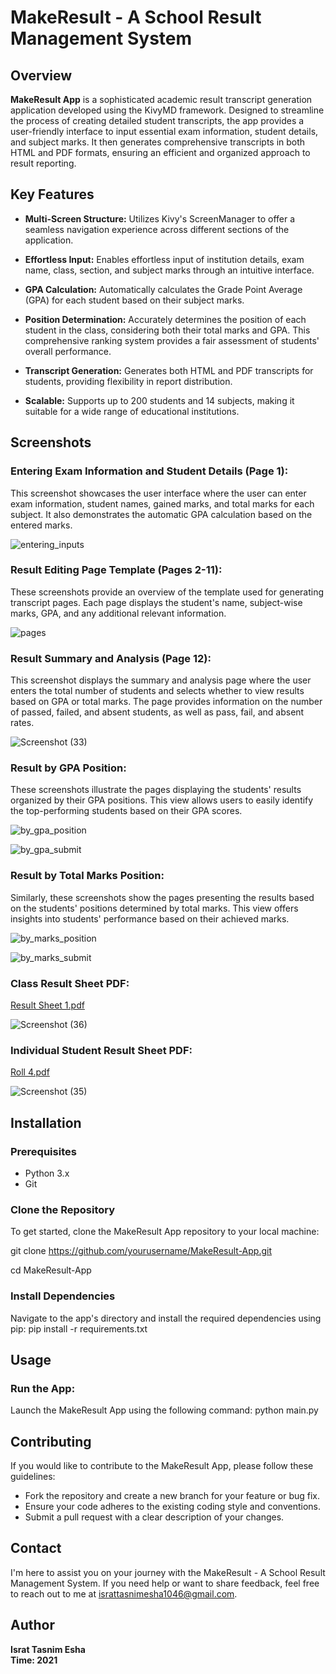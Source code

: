 # MakeResult - A School Result Management System

## Overview

**MakeResult App** is a sophisticated academic result transcript generation application developed using the KivyMD framework. Designed to streamline the process of creating detailed student transcripts, the app provides a user-friendly interface to input essential exam information, student details, and subject marks. It then generates comprehensive transcripts in both HTML and PDF formats, ensuring an efficient and organized approach to result reporting.

## Key Features

- **Multi-Screen Structure:** Utilizes Kivy's ScreenManager to offer a seamless navigation experience across different sections of the application.

- **Effortless Input:** Enables effortless input of institution details, exam name, class, section, and subject marks through an intuitive interface.

- **GPA Calculation:** Automatically calculates the Grade Point Average (GPA) for each student based on their subject marks.

- **Position Determination:** Accurately determines the position of each student in the class, considering both their total marks and GPA. This comprehensive ranking system provides a fair assessment of students' overall performance.

- **Transcript Generation:** Generates both HTML and PDF transcripts for students, providing flexibility in report distribution.

- **Scalable:** Supports up to 200 students and 14 subjects, making it suitable for a wide range of educational institutions.

## Screenshots

### Entering Exam Information and Student Details (Page 1):

This screenshot showcases the user interface where the user can enter exam information, student names, gained marks, and total marks for each subject. It also demonstrates the automatic GPA calculation based on the entered marks.

![entering_inputs](https://github.com/IsratTasnimEsha/MakeResult/assets/88322977/75e0b9c2-995e-4b54-80f8-97819e22c4d1)

### Result Editing Page Template (Pages 2-11):

These screenshots provide an overview of the template used for generating transcript pages. Each page displays the student's name, subject-wise marks, GPA, and any additional relevant information.

![pages](https://github.com/IsratTasnimEsha/MakeResult/assets/88322977/5dc0a016-4e27-4478-984f-e003d1041e9f)

### Result Summary and Analysis (Page 12):

This screenshot displays the summary and analysis page where the user enters the total number of students and selects whether to view results based on GPA or total marks. The page provides information on the number of passed, failed, and absent students, as well as pass, fail, and absent rates.

![Screenshot (33)](https://github.com/IsratTasnimEsha/MakeResult/assets/88322977/b7f619b1-e4c3-414f-8a9f-1b752e33b622)

### Result by GPA Position:

These screenshots illustrate the pages displaying the students' results organized by their GPA positions. This view allows users to easily identify the top-performing students based on their GPA scores.


![by_gpa_position](https://github.com/IsratTasnimEsha/MakeResult/assets/88322977/130878fe-a40b-4191-8f20-addaa64098a0)

![by_gpa_submit](https://github.com/IsratTasnimEsha/MakeResult/assets/88322977/118d6f4b-49a8-4e96-9eb9-a04aac65b402)

### Result by Total Marks Position:

Similarly, these screenshots show the pages presenting the results based on the students' positions determined by total marks. This view offers insights into students' performance based on their achieved marks.

![by_marks_position](https://github.com/IsratTasnimEsha/MakeResult/assets/88322977/eb33bc38-eaa8-4435-a0f5-87bcaca82f42)

![by_marks_submit](https://github.com/IsratTasnimEsha/MakeResult/assets/88322977/63d50154-dcd2-4107-809e-1e2f24a9dbf2)

### Class Result Sheet PDF:

[Result Sheet 1.pdf](https://github.com/IsratTasnimEsha/MakeResult/files/12388375/Result.Sheet.1.pdf)

![Screenshot (36)](https://github.com/IsratTasnimEsha/MakeResult/assets/88322977/5180b3cb-f3b0-43cb-870c-550df39a6426)

### Individual Student Result Sheet PDF:

[Roll 4.pdf](https://github.com/IsratTasnimEsha/MakeResult/files/12388380/Roll.4.pdf)

![Screenshot (35)](https://github.com/IsratTasnimEsha/MakeResult/assets/88322977/df327b2d-dfb4-44d0-8f37-915d2ab55e6d)

## Installation

### Prerequisites

- Python 3.x
- Git

### Clone the Repository

To get started, clone the MakeResult App repository to your local machine:

git clone https://github.com/yourusername/MakeResult-App.git

cd MakeResult-App

### Install Dependencies
Navigate to the app's directory and install the required dependencies using pip: pip install -r requirements.txt

## Usage

### Run the App:

Launch the MakeResult App using the following command: python main.py


## Contributing
If you would like to contribute to the MakeResult App, please follow these guidelines:

- Fork the repository and create a new branch for your feature or bug fix.
- Ensure your code adheres to the existing coding style and conventions.
- Submit a pull request with a clear description of your changes.

## Contact

I'm here to assist you on your journey with the MakeResult - A School Result Management System. If you need help or want to share feedback, feel free to reach out to me at [israttasnimesha1046@gmail.com](mailto:israttasnimesha1046@gmail.com).

## Author

**Israt Tasnim Esha**  
**Time: 2021**  
